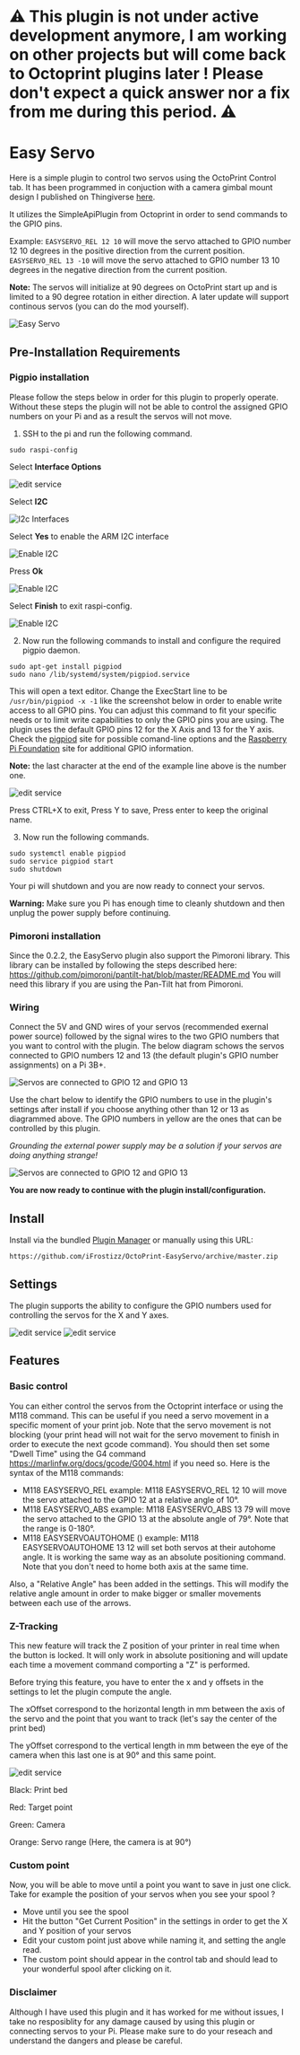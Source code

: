# ⚠️ This plugin is not under active development anymore, I am working on other projects but will come back to Octoprint plugins later ! Please don't expect a quick answer nor a fix from me during this period. ⚠️

# Easy Servo

Here is a simple plugin to control two servos using the OctoPrint Control tab. It has been programmed in conjuction with a camera gimbal mount design I published on Thingiverse [here](https://www.thingiverse.com/thing:4381240).

It utilizes the SimpleApiPlugin from Octoprint in order to send commands to the GPIO pins.

Example: `EASYSERVO_REL 12 10` will move the servo attached to GPIO number 12 10 degrees in the positive direction from the current position. `EASYSERVO_REL 13 -10` will move the servo attached to GPIO number 13 10 degrees in the negative direction from the current position. 

**Note:** The servos will initialize at 90 degrees on OctoPrint start up and is limited to a 90 degree rotation in either direction.
A later update will support continous servos (you can do the mod yourself).

![Easy Servo](screenshot_easyservo.png)

## Pre-Installation Requirements

### Pigpio installation
Please follow the steps below in order for this plugin to properly operate. Without these steps the plugin will not be able to control the assigned GPIO numbers on your Pi and as a result the servos will not move.

1. SSH to the pi and run the following command.

```
sudo raspi-config
```

Select **Interface Options**

![edit service](screenshot_interface_options.png)

Select **I2C**

![I2c Interfaces](screenshot_interface_options_I2C.png)

Select **Yes** to enable the ARM I2C interface

![Enable I2C](screenshot_interface_options_I2C_yes.png)

Press **Ok**

![Enable I2C](screenshot_interface_options_I2C_ok.png)

Select **Finish** to exit raspi-config.

![Enable I2C](screenshot_interface_options_I2C_finish.png)

2. Now run the following commands to install and configure the required pigpio daemon.

```
sudo apt-get install pigpiod
sudo nano /lib/systemd/system/pigpiod.service
```

This will open a text editor. Change the ExecStart line to be `/usr/bin/pigpiod -x -1` like the screenshot below in order to enable write access to all GPIO pins. You can adjust this command to fit your specific needs or to limit write capabilities to only the GPIO pins you are using. The plugin uses the default GPIO pins 12 for the X Axis and 13 for the Y axis. Check the [pigpiod](http://abyz.me.uk/rpi/pigpio/pigpiod.html) site for possible comand-line options and the [Raspberry Pi Foundation](https://www.raspberrypi.org/documentation/usage/gpio/) site for additional GPIO information.

**Note:** the last character at the end of the example line above is the number one.

![edit service](screenshot_edit_service.png)

Press CTRL+X to exit, Press Y to save, Press enter to keep the original name.

3. Now run the following commands.

```
sudo systemctl enable pigpiod
sudo service pigpiod start
sudo shutdown
```

Your pi will shutdown and you are now ready to connect your servos. 

**Warning:** Make sure you Pi has enough time to cleanly shutdown and then unplug the power supply before continuing.

### Pimoroni installation
Since the 0.2.2, the EasyServo plugin also support the Pimoroni library.
This library can be installed by following the steps described here: https://github.com/pimoroni/pantilt-hat/blob/master/README.md
You will need this library if you are using the Pan-Tilt hat from Pimoroni.

### Wiring

Connect the 5V and GND wires of your servos (recommended exernal power source) followed by the signal wires to the two GPIO numbers that you want to control with the plugin. The below diagram schows the servos connected to GPIO numbers 12 and 13 (the default plugin's GPIO number assignments) on a Pi 3B+.

![Servos are connected to GPIO 12 and GPIO 13](screenshot_servos_connexion.png)

Use the chart below to identify the GPIO numbers to use in the plugin's settings after install if you choose anything other than 12 or 13 as diagrammed above. The GPIO numbers in yellow are the ones that can be controlled by this plugin.

*Grounding the external power supply may be a solution if your servos are doing anything strange!*

![Servos are connected to GPIO 12 and GPIO 13](screenshot_GPIO.png)

**You are now ready to continue with the plugin install/configuration.**

## Install

Install via the bundled [Plugin Manager](https://docs.octoprint.org/en/master/bundledplugins/pluginmanager.html)
or manually using this URL:

    https://github.com/iFrostizz/OctoPrint-EasyServo/archive/master.zip

## Settings

The plugin supports the ability to configure the GPIO numbers used for controlling the servos for the X and Y axes.

![edit service](screenshot_settings_easyservo1.png)
![edit service](screenshot_settings_easyservo2.png)

## Features
### Basic control
You can either control the servos from the Octoprint interface or using the M118 command. This can be useful if you need a servo movement in a specific moment of your print job.
Note that the servo movement is not blocking (your print head will not wait for the servo movement to finish in order to execute the next gcode command). You should then set some "Dwell Time" using the G4 command https://marlinfw.org/docs/gcode/G004.html if you need so.
Here is the syntax of the M118 commands:

- M118 EASYSERVO_REL <axis> <angle>
    example: M118 EASYSERVO_REL 12 10 will move the servo attached to the GPIO 12 at a relative angle of 10°.
- M118 EASYSERVO_ABS <axis> <angle>
    example: M118 EASYSERVO_ABS 13 79 will move the servo attached to the GPIO 13 at the absolute angle of 79°. Note that the range is 0-180°.
- M118 EASYSERVOAUTOHOME <axis1> (<axis2>)
    example: M118 EASYSERVOAUTOHOME 13 12 will set both servos at their autohome angle. It is working the same way as an absolute positioning command. Note that you don't need to home both axis at the same time.
    
Also, a "Relative Angle" has been added in the settings. This will modify the relative angle amount in order to make bigger or smaller movements between each use of the arrows.
    
### Z-Tracking
This new feature will track the Z position of your printer in real time when the button is locked. It will only work in absolute positioning and will update each time a movement command comporting a "Z" is performed.

Before trying this feature, you have to enter the x and y offsets in the settings to let the plugin compute the angle.

The xOffset correspond to the horizontal length in mm between the axis of the servo and the point that you want to track (let's say the center of the print bed)

The yOffset correspond to the vertical length in mm between the eye of the camera when this last one is at 90° and this same point.

![edit service](z-track-wonderful-drawing.png)

Black: Print bed

Red: Target point

Green: Camera

Orange: Servo range (Here, the camera is at 90°)

### Custom point
Now, you will be able to move until a point you want to save in just one click. Take for example the position of your servos when you see your spool ?
- Move until you see the spool
- Hit the button "Get Current Position" in the settings in order to get the X and Y position of your servos
- Edit your custom point just above while naming it, and setting the angle read.
- The custom point should appear in the control tab and should lead to your wonderful spool after clicking on it.

### Disclaimer

Although I have used this plugin and it has worked for me without issues, I take no resposiblity for any damage caused by using this plugin or connecting servos to your Pi. Please make sure to do your reseach and understand the dangers and please be careful.
